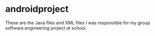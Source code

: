 # androidproject
These are the Java files and XML files I was responsible for my group software engineering project at school.
